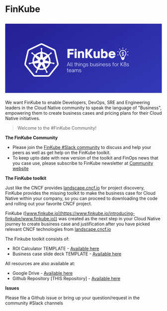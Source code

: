 # FinKube

![FinKube Logo](https://github.com/somikbehera/FinKube/raw/main/Downloads/FinKube-Logo.png)
--

We want FinKube to enable Developers, DevOps, SRE and Engineering leaders in the Cloud Native community to speak the language of "Business", empowering them to create business cases and pricing plans for their Cloud Native initiatives.

> Welcome to the #FinKube Community!

**The FinKube Community**

-   Please join the  [FinKube #Slack community](https://join.slack.com/t/finkube/shared_invite/zt-1i7rnvysw-UQUfQw2PGxNWCg5Yo9j92w)  to discuss and help your peers as well as get help on the FinKube toolkit.
-   To keep upto date with new version of the toolkit and FinOps news that you case use, please subscribe to FinKube newsletter at [Community website](https://www.finkube.io/)

**The FinKube toolkit**

Just like the CNCF provides [landscape.cncf.io](http://landscape.cncf.io/) for project discovery, FinKube provides the missing toolkit to make the business case for Cloud Native within your company, so you can proceed to downloading the code and rolling out your favorite CNCF project.

FinKube ([www.finkube.io](https://www.finkube.io/introducing-finkube/www.finkube.io)) was created as the next step in your Cloud Native journey to create business case and justification after you have picked relevant CNCF technologies from [landscape.cncf.io](http://landscape.cncf.io/)

The Finkube toolkit consists of:

-   ROI Calculator TEMPLATE -  [Available here](https://docs.google.com/spreadsheets/d/1C_xWCYSWozEVSMZ90u9Cl8LMFauLWDWFVBkJspe49Kc/edit#gid=988842165)
-   Business case slide deck TEMPLATE -  [Available here](https://docs.google.com/presentation/d/1JDJ3ohZ-ziEpSjGDnrepD0dUfDfwSgt1/edit#slide=id.g16733e8544b_0_3)

All resources are also available at:

-   Google Drive -  [Available here](https://drive.google.com/drive/folders/1MyE73a77NeEH5I006SxbJemtqphyoan3?usp=sharing)
-   Github Repository [THIS Repository] -  [Available here](https://github.com/somikbehera/FinKube)

**Issues**

Please file a Github issue or bring up your question/request in the community #Slack channels
